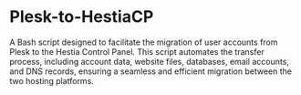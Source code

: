 # Plesk-to-HestiaCP
A Bash script designed to facilitate the migration of user accounts from Plesk to the Hestia Control Panel. This script automates the transfer process, including account data, website files, databases, email accounts, and DNS records, ensuring a seamless and efficient migration between the two hosting platforms.
